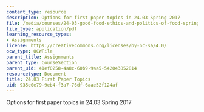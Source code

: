 ```yaml
---
content_type: resource
description: Options for first paper topics in 24.03 Spring 2017
file: /media/courses/24-03-good-food-ethics-and-politics-of-food-spring-2017/935e0e799eb4f3a776df6aae52f124af_24.03_firstpapertopics.pdf
file_type: application/pdf
learning_resource_types:
- Assignments
license: https://creativecommons.org/licenses/by-nc-sa/4.0/
ocw_type: OCWFile
parent_title: Assignments
parent_type: CourseSection
parent_uid: 41ef0258-4a8c-60b9-9aa5-542043852814
resourcetype: Document
title: 24.03 First Paper Topics
uid: 935e0e79-9eb4-f3a7-76df-6aae52f124af
---
```

Options for first paper topics in 24.03 Spring 2017